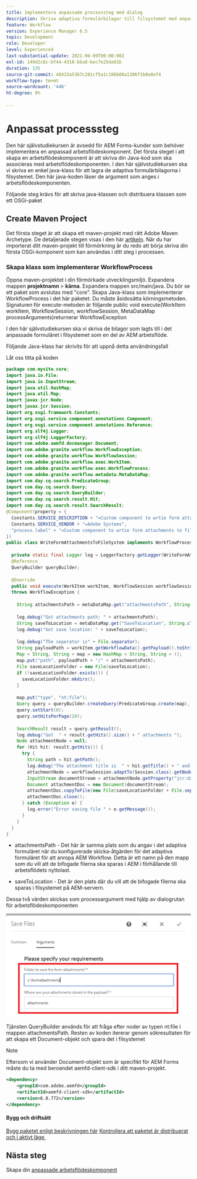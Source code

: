 ```yaml
---
title: Implementera anpassade processsteg med dialog
description: Skriva adaptiva formulärbilagor till filsystemet med anpassade processsteg
feature: Workflow
version: Experience Manager 6.5
topic: Development
role: Developer
level: Experienced
last-substantial-update: 2021-06-09T00:00:00Z
exl-id: 149d2c8c-bf44-4318-bba8-bec7e25da01b
duration: 135
source-git-commit: 48433a5367c281cf5a1c106b08a1306f1b0e8ef4
workflow-type: tm+mt
source-wordcount: '446'
ht-degree: 0%

---
```


# Anpassat processsteg

Den här självstudiekursen är avsedd för AEM Forms-kunder som behöver implementera en anpassad arbetsflödeskomponent. Det första steget i att skapa en arbetsflödeskomponent är att skriva din Java-kod som ska associeras med arbetsflödeskomponenten. I den här självstudiekursen ska vi skriva en enkel java-klass för att lagra de adaptiva formulärbilagorna i filsystemet. Den här java-koden läser de argument som anges i arbetsflödeskomponenten.

Följande steg krävs för att skriva java-klassen och distribuera klassen som ett OSGi-paket

## Create Maven Project

Det första steget är att skapa ett maven-projekt med rätt Adobe Maven Archetype. De detaljerade stegen visas i den här [artikeln](https://experienceleague.adobe.com/docs/experience-manager-learn/forms/creating-your-first-osgi-bundle/create-your-first-osgi-bundle.html?lang=sv-SE). När du har importerat ditt maven-projekt till förmörkning är du redo att börja skriva din första OSGi-komponent som kan användas i ditt steg i processen.


### Skapa klass som implementerar WorkflowProcess

Öppna maven-projektet i din förmörkade utvecklingsmiljö. Expandera mappen **projektnamn** > **kärna**. Expandera mappen src/main/java. Du bör se ett paket som avslutas med &quot;core&quot;. Skapa Java-klass som implementerar WorkflowProcess i det här paketet. Du måste åsidosätta körningsmetoden. Signaturen för execute-metoden är följande
public void execute(WorkItem workItem, WorkflowSession, workflowSession, MetaDataMap processArguments)returnerar WorkflowException

I den här självstudiekursen ska vi skriva de bilagor som lagts till i det anpassade formuläret i filsystemet som en del av AEM arbetsflöde.

Följande Java-klass har skrivits för att uppnå detta användningsfall

Låt oss titta på koden

```java
package com.mysite.core;
import java.io.File;
import java.io.InputStream;
import java.util.HashMap;
import java.util.Map;
import javax.jcr.Node;
import javax.jcr.Session;
import org.osgi.framework.Constants;
import org.osgi.service.component.annotations.Component;
import org.osgi.service.component.annotations.Reference;
import org.slf4j.Logger;
import org.slf4j.LoggerFactory;
import com.adobe.aemfd.docmanager.Document;
import com.adobe.granite.workflow.WorkflowException;
import com.adobe.granite.workflow.WorkflowSession;
import com.adobe.granite.workflow.exec.WorkItem;
import com.adobe.granite.workflow.exec.WorkflowProcess;
import com.adobe.granite.workflow.metadata.MetaDataMap;
import com.day.cq.search.PredicateGroup;
import com.day.cq.search.Query;
import com.day.cq.search.QueryBuilder;
import com.day.cq.search.result.Hit;
import com.day.cq.search.result.SearchResult;
@Component(property = {
  Constants.SERVICE_DESCRIPTION + "=Custom component to wrtie form attachments to file system",
  Constants.SERVICE_VENDOR + "=Adobe Systems",
  "process.label" + "=Custom component to wrtie form attachments to file system"
})
public class WriteFormAttachmentsToFileSystem implements WorkflowProcess {

  private static final Logger log = LoggerFactory.getLogger(WriteFormAttachmentsToFileSystem.class);
  @Reference
  QueryBuilder queryBuilder;

  @Override
  public void execute(WorkItem workItem, WorkflowSession workflowSession, MetaDataMap metaDataMap)
  throws WorkflowException {

    String attachmentsPath = metaDataMap.get("attachmentsPath", String.class);

    log.debug("Got attachments path: " + attachmentsPath);
    String saveToLocation = metaDataMap.get("SaveToLocation", String.class);
    log.debug("Got save location: " + saveToLocation);

    log.debug("The seperator is" + File.separator);
    String payloadPath = workItem.getWorkflowData().getPayload().toString();
    Map < String, String > map = new HashMap < String, String > ();
    map.put("path", payloadPath + "/" + attachmentsPath);
    File saveLocationFolder = new File(saveToLocation);
    if (!saveLocationFolder.exists()) {
      saveLocationFolder.mkdirs();
    }

    map.put("type", "nt:file");
    Query query = queryBuilder.createQuery(PredicateGroup.create(map), workflowSession.adaptTo(Session.class));
    query.setStart(0);
    query.setHitsPerPage(20);

    SearchResult result = query.getResult();
    log.debug("Got  " + result.getHits().size() + " attachments ");
    Node attachmentNode = null;
    for (Hit hit: result.getHits()) {
      try {
        String path = hit.getPath();
        log.debug("The attachment title is  " + hit.getTitle() + " and the attachment path is  " + path);
        attachmentNode = workflowSession.adaptTo(Session.class).getNode(path + "/jcr:content");
        InputStream documentStream = attachmentNode.getProperty("jcr:data").getBinary().getStream();
        Document attachmentDoc = new Document(documentStream);
        attachmentDoc.copyToFile(new File(saveLocationFolder + File.separator + hit.getTitle()));
        attachmentDoc.close();
      } catch (Exception e) {
        log.error("Error saving file " + e.getMessage());
      }
    }
  }
}
```


* attachmentsPath - Det här är samma plats som du angav i det adaptiva formuläret när du konfigurerade skicka-åtgärden för det adaptiva formuläret för att anropa AEM Workflow. Detta är ett namn på den mapp som du vill att de bifogade filerna ska sparas i AEM i förhållande till arbetsflödets nyttolast.

* saveToLocation - Det är den plats där du vill att de bifogade filerna ska sparas i filsystemet på AEM-servern.

Dessa två värden skickas som processargument med hjälp av dialogrutan för arbetsflödeskomponenten

![ProcessStep](assets/custom-workflow-component.png)

Tjänsten QueryBuilder används för att fråga efter noder av typen nt:file i mappen attachmentsPath. Resten av koden itererar genom sökresultaten för att skapa ett Document-objekt och spara det i filsystemet


>[!NOTE]
>
>Eftersom vi använder Document-objekt som är specifikt för AEM Forms måste du ta med beroendet aemfd-client-sdk i ditt maven-projekt.

```xml
<dependency>
    <groupId>com.adobe.aemfd</groupId>
    <artifactId>aemfd-client-sdk</artifactId>
    <version>6.0.772</version>
</dependency>
```

#### Bygg och driftsätt

[Bygg paketet enligt beskrivningen här](https://experienceleague.adobe.com/docs/experience-manager-learn/forms/creating-your-first-osgi-bundle/create-your-first-osgi-bundle.html?lang=sv-SE)
[Kontrollera att paketet är distribuerat och i aktivt läge &#x200B;](http://localhost:4502/system/console/bundles)

## Nästa steg

Skapa din [anpassade arbetsflödeskomponent](./custom-workflow-component.md)

